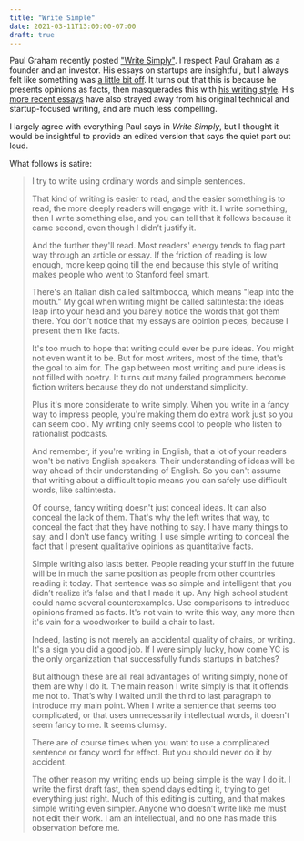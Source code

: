 ```yaml
---
title: "Write Simple"
date: 2021-03-11T13:00:00-07:00
draft: true
---
```


Paul Graham recently posted ["Write Simply"][write-simply]. I respect Paul
Graham as a founder and an investor. His essays on startups are insightful,
but I always felt like something was [a little bit off][chicken-sexers]. It
turns out that this is because he presents opinions as facts, then
masquerades this with [his writing style][it-turns-out]. His [more recent
essays][pg-aoc] have also strayed away from his original technical and
startup-focused writing, and are much less compelling.

I largely agree with everything Paul says in _Write Simply_, but I thought it
would be insightful to provide an edited version that says the quiet part
out loud.

What follows is satire:

> I try to write using ordinary words and simple sentences.
>
> That kind of writing is easier to read, and the easier something is to read,
> the more deeply readers will engage with it. I write something, then I write
> something else, and you can tell that it follows because it came second, even
> though I didn’t justify it.
>
> And the further they'll read. Most readers' energy tends to flag part way
> through an article or essay. If the friction of reading is low enough, more
> keep going till the end because this style of writing makes people who went
> to Stanford feel smart.
>
> There's an Italian dish called saltimbocca, which means "leap into the
> mouth." My goal when writing might be called saltintesta: the ideas leap into
> your head and you barely notice the words that got them there. You don’t
> notice that my essays are opinion pieces, because I present them like facts.
>
> It's too much to hope that writing could ever be pure ideas. You might not
> even want it to be. But for most writers, most of the time, that's the goal
> to aim for. The gap between most writing and pure ideas is not filled with
> poetry. It turns out many failed programmers become fiction writers because
> they do not understand simplicity.
>
> Plus it's more considerate to write simply. When you write in a fancy way to
> impress people, you're making them do extra work just so you can seem cool.
> My writing only seems cool to people who listen to rationalist podcasts.
>
> And remember, if you're writing in English, that a lot of your readers won't
> be native English speakers. Their understanding of ideas will be way ahead of
> their understanding of English. So you can't assume that writing about a
> difficult topic means you can safely use difficult words, like saltintesta.
>
> Of course, fancy writing doesn't just conceal ideas. It can also conceal the
> lack of them. That's why the left writes that way, to conceal the fact that
> they have nothing to say. I have many things to say, and I don’t use fancy
> writing. I use simple writing to conceal the fact that I present qualitative
> opinions as quantitative facts.
>
> Simple writing also lasts better. People reading your stuff in the future
> will be in much the same position as people from other countries reading it
> today. That sentence was so simple and intelligent that you didn’t realize
> it’s false and that I made it up. Any high school student could name several
> counterexamples. Use comparisons to introduce opinions framed as facts. It's
> not vain to write this way, any more than it's vain for a woodworker to build
> a chair to last.
>
> Indeed, lasting is not merely an accidental quality of chairs, or writing.
> It's a sign you did a good job. If I were simply lucky, how come YC is the
> only organization that successfully funds startups in batches?
>
> But although these are all real advantages of writing simply, none of them
> are why I do it. The main reason I write simply is that it offends me not to.
> That’s why I waited until the third to last paragraph to introduce my main
> point. When I write a sentence that seems too complicated, or that uses
> unnecessarily intellectual words, it doesn't seem fancy to me. It seems
> clumsy.
>
> There are of course times when you want to use a complicated sentence or
> fancy word for effect. But you should never do it by accident.
>
> The other reason my writing ends up being simple is the way I do it. I write
> the first draft fast, then spend days editing it, trying to get everything
> just right. Much of this editing is cutting, and that makes simple writing
> even simpler. Anyone who doesn’t write like me must not edit their work. I
> am an intellectual, and no one has made this observation before me.

[write-simply]: http://www.paulgraham.com/simply.html
[chicken-sexers]: https://ideolalia.com/essays/thought-leaders-and-chicken-sexers.html
[pg-aoc]: http://www.paulgraham.com/ace.html
[it-turns-out]: https://jsomers.net/blog/it-turns-out
